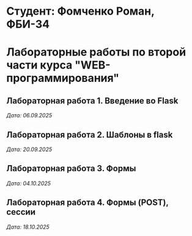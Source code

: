 # Студент: Фомченко Роман, ФБИ-34

# Лабораторные работы по второй части курса "WEB-программирования"

## Лабораторная работа 1. Введение во Flask

*Дата: 06.09.2025*

## Лабораторная работа 2. Шаблоны в flask

*Дата: 20.09.2025*

## Лабораторная работа 3. Формы

*Дата: 04.10.2025*

## Лабораторная работа 4. Формы (POST), сессии

*Дата: 18.10.2025*
